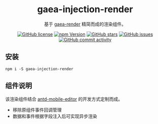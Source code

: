 <h1 align="center">gaea-injection-render</h1>

<div align="center">

基于 [gaea-render](https://github.com/ascoders/gaea-render) 精简而成的渲染组件。

[![GitHub license](https://img.shields.io/github/license/theprimone/gaea-injection-render.svg)](https://github.com/theprimone/gaea-injection-render/blob/master/LICENSE)
[![npm Version](https://img.shields.io/npm/v/gaea-injection-render.svg)](https://www.npmjs.com/package/gaea-injection-render)
[![GitHub stars](https://img.shields.io/github/stars/theprimone/gaea-injection-render.svg)](https://github.com/theprimone/gaea-injection-render/stargazers)
[![GitHub issues](https://img.shields.io/github/issues/theprimone/gaea-injection-render.svg)](https://github.com/theprimone/gaea-injection-render/issues)
[![GitHub commit activity](https://img.shields.io/github/commit-activity/m/theprimone/gaea-injection-render.svg)](https://github.com/theprimone/gaea-injection-render/commits/master)

</div>

## 安装

```shell
npm i -S gaea-injection-render
```

## 组件说明

该渲染组件结合 [antd-mobile-editor](https://github.com/theprimone/antd-mobile-editor) 的开发方式定制而成。

* 移除原组件事件回调管理
* 数据和事件根据字段注入后可实现异步渲染
